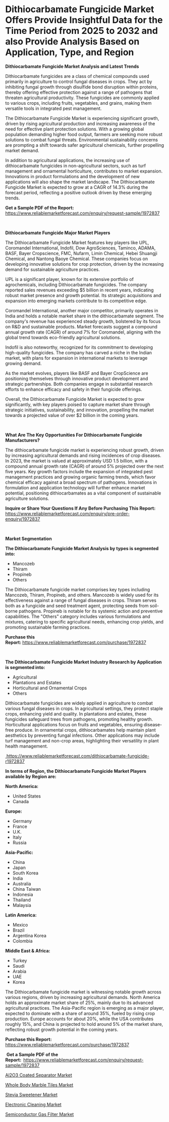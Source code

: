 <p><h1>Dithiocarbamate Fungicide Market Offers Provide Insightful Data for the Time Period from 2025 to 2032 and also Provide Analysis Based on Application, Type, and Region</h1></p><p><strong>Dithiocarbamate Fungicide Market Analysis and Latest Trends</strong></p>
<p><p>Dithiocarbamate fungicides are a class of chemical compounds used primarily in agriculture to control fungal diseases in crops. They act by inhibiting fungal growth through disulfide bond disruption within proteins, thereby offering effective protection against a range of pathogens that threaten agricultural productivity. These fungicides are commonly applied to various crops, including fruits, vegetables, and grains, making them versatile tools in integrated pest management.</p><p>The Dithiocarbamate Fungicide Market is experiencing significant growth, driven by rising agricultural production and increasing awareness of the need for effective plant protection solutions. With a growing global population demanding higher food output, farmers are seeking more robust solutions to combat fungal threats. Environmental sustainability concerns are prompting a shift towards safer agricultural chemicals, further propelling market demand.</p><p>In addition to agricultural applications, the increasing use of dithiocarbamate fungicides in non-agricultural sectors, such as turf management and ornamental horticulture, contributes to market expansion. Innovations in product formulations and the development of new applications will also shape the market landscape. The Dithiocarbamate Fungicide Market is expected to grow at a CAGR of 14.3% during the forecast period, reflecting a positive outlook driven by these emerging trends.</p></p>
<p><strong>Get a Sample PDF of the Report:&nbsp;</strong> <a href="https://www.reliablemarketforecast.com/enquiry/request-sample/1972837?utm_campaign=1833&utm_medium=2&utm_source=Github&utm_content=ia&utm_term=31012025&utm_id=dithiocarbamate-fungicide">https://www.reliablemarketforecast.com/enquiry/request-sample/1972837</a></p>
<p>&nbsp;</p>
<p><strong>Dithiocarbamate Fungicide Major Market Players</strong></p>
<p><p>The Dithiocarbamate Fungicide Market features key players like UPL, Coromandel International, Indofil, Dow AgroSciences, Taminco, ADAMA, BASF, Bayer Cropscience, FMC, Nufarm, Limin Chemical, Hebei Shuangji Chemical, and Nantong Baoye Chemical. These companies focus on developing innovative solutions for crop protection, driven by the increasing demand for sustainable agriculture practices.</p><p>UPL is a significant player, known for its extensive portfolio of agrochemicals, including Dithiocarbamate fungicides. The company reported sales revenues exceeding $5 billion in recent years, indicating robust market presence and growth potential. Its strategic acquisitions and expansion into emerging markets contribute to its competitive edge.</p><p>Coromandel International, another major competitor, primarily operates in India and holds a notable market share in the dithiocarbamate segment. The company's revenue has experienced steady growth, bolstered by its focus on R&D and sustainable products. Market forecasts suggest a compound annual growth rate (CAGR) of around 7% for Coromandel, aligning with the global trend towards eco-friendly agricultural solutions.</p><p>Indofil is also noteworthy, recognized for its commitment to developing high-quality fungicides. The company has carved a niche in the Indian market, with plans for expansion in international markets to leverage growing demand. </p><p>As the market evolves, players like BASF and Bayer CropScience are positioning themselves through innovative product development and strategic partnerships. Both companies engage in substantial research efforts to enhance efficacy and safety in their fungicide offerings. </p><p>Overall, the Dithiocarbamate Fungicide Market is expected to grow significantly, with key players poised to capture market share through strategic initiatives, sustainability, and innovation, propelling the market towards a projected value of over $2 billion in the coming years.</p></p>
<p>&nbsp;</p>
<p><strong>What Are The Key Opportunities For Dithiocarbamate Fungicide Manufacturers?</strong></p>
<p><p>The dithiocarbamate fungicide market is experiencing robust growth, driven by increasing agricultural demands and rising incidences of crop diseases. In 2023, the market is valued at approximately USD 1.5 billion, with a compound annual growth rate (CAGR) of around 5% projected over the next five years. Key growth factors include the expansion of integrated pest management practices and growing organic farming trends, which favor chemical efficacy against a broad spectrum of pathogens. Innovations in formulation and application technology will further enhance market potential, positioning dithiocarbamates as a vital component of sustainable agriculture solutions.</p></p>
<p><strong>Inquire or Share Your Questions If Any Before Purchasing This Report:</strong> <a href="https://www.reliablemarketforecast.com/enquiry/pre-order-enquiry/1972837?utm_campaign=1833&utm_medium=2&utm_source=Github&utm_content=ia&utm_term=31012025&utm_id=dithiocarbamate-fungicide">https://www.reliablemarketforecast.com/enquiry/pre-order-enquiry/1972837</a></p>
<p>&nbsp;</p>
<p><strong>Market Segmentation</strong></p>
<p><strong>The Dithiocarbamate Fungicide Market Analysis by types is segmented into:</strong></p>
<p><ul><li>Mancozeb</li><li>Thiram</li><li>Propineb</li><li>Others</li></ul></p>
<p><p>The Dithiocarbamate fungicide market comprises key types including Mancozeb, Thiram, Propineb, and others. Mancozeb is widely used for its effectiveness against a range of fungal diseases in crops. Thiram serves both as a fungicide and seed treatment agent, protecting seeds from soil-borne pathogens. Propineb is notable for its systemic action and preventive capabilities. The "Others" category includes various formulations and mixtures, catering to specific agricultural needs, enhancing crop yields, and promoting sustainable farming practices.</p></p>
<p><strong>Purchase this Report:&nbsp;</strong><a href="https://www.reliablemarketforecast.com/purchase/1972837?utm_campaign=1833&utm_medium=2&utm_source=Github&utm_content=ia&utm_term=31012025&utm_id=dithiocarbamate-fungicide">https://www.reliablemarketforecast.com/purchase/1972837</a></p>
<p>&nbsp;</p>
<p><strong>The Dithiocarbamate Fungicide Market Industry Research by Application is segmented into:</strong></p>
<p><ul><li>Agricultural</li><li>Plantations and Estates</li><li>Horticultural and Ornamental Crops</li><li>Others</li></ul></p>
<p><p>Dithiocarbamate fungicides are widely applied in agriculture to combat various fungal diseases in crops. In agricultural settings, they protect staple crops, enhancing yield and quality. In plantations and estates, these fungicides safeguard trees from pathogens, promoting healthy growth. Horticultural applications focus on fruits and vegetables, ensuring disease-free produce. In ornamental crops, dithiocarbamates help maintain plant aesthetics by preventing fungal infections. Other applications may include turf management and non-crop areas, highlighting their versatility in plant health management.</p></p>
<p><a href="https://www.reliablemarketforecast.com/dithiocarbamate-fungicide-r1972837?utm_campaign=1833&utm_medium=2&utm_source=Github&utm_content=ia&utm_term=31012025&utm_id=dithiocarbamate-fungicide">&nbsp;https://www.reliablemarketforecast.com/dithiocarbamate-fungicide-r1972837</a></p>
<p><strong>In terms of Region, the Dithiocarbamate Fungicide Market Players available by Region are:</strong></p>
<p>
    <p> <strong> North America: </strong>
        <ul>
            <li>United States</li>
            <li>Canada</li>
        </ul>
        </p> 
    <p> <strong> Europe: </strong>
        <ul>
            <li>Germany</li>
            <li>France</li>
            <li>U.K.</li>
            <li>Italy</li>
            <li>Russia</li>
        </ul>
        </p> 
    <p> <strong> Asia-Pacific: </strong>
        <ul>
            <li>China</li>
            <li>Japan</li>
            <li>South Korea</li>
            <li>India</li>
            <li>Australia</li>
            <li>China Taiwan</li>
            <li>Indonesia</li>
            <li>Thailand</li>
            <li>Malaysia</li>
        </ul>
        </p> 
    <p> <strong> Latin America: </strong>
        <ul>
            <li>Mexico</li>
            <li>Brazil</li>
            <li>Argentina Korea</li>
            <li>Colombia</li>
        </ul>
        </p> 
    <p> <strong> Middle East & Africa: </strong>
        <ul>
            <li>Turkey</li>
            <li>Saudi</li>
            <li>Arabia</li>
            <li>UAE</li>
            <li>Korea</li>
        </ul>
    </p>
    </p>
<p><p>The Dithiocarbamate fungicide market is witnessing notable growth across various regions, driven by increasing agricultural demands. North America holds an approximate market share of 25%, mainly due to its advanced agricultural practices. The Asia-Pacific region is emerging as a major player, expected to dominate with a share of around 35%, fueled by rising crop production. Europe accounts for about 20%, while the USA contributes roughly 15%, and China is projected to hold around 5% of the market share, reflecting robust growth potential in the coming years.</p></p>
<p><strong>Purchase this Report: </strong><a href="https://www.reliablemarketforecast.com/purchase/1972837?utm_campaign=1833&utm_medium=2&utm_source=Github&utm_content=ia&utm_term=31012025&utm_id=dithiocarbamate-fungicide">https://www.reliablemarketforecast.com/purchase/1972837</a></p>
<p>&nbsp;<strong>Get a Sample PDF of the Report:&nbsp;&nbsp;</strong><a href="https://www.reliablemarketforecast.com/enquiry/request-sample/1972837?utm_campaign=1833&utm_medium=2&utm_source=Github&utm_content=ia&utm_term=31012025&utm_id=dithiocarbamate-fungicide">https://www.reliablemarketforecast.com/enquiry/request-sample/1972837</a></p>
<p><strong></strong></p>
<p><p><a href="https://www.linkedin.com/pulse/future-al2o3-coated-separator-market-trend-analysis-forecasted-jinjc?utm_campaign=1833&utm_medium=2&utm_source=Github&utm_content=ia&utm_term=31012025&utm_id=dithiocarbamate-fungicide">Al2O3 Coated Separator Market</a></p><p><a href="https://www.linkedin.com/pulse/whole-body-marble-tiles-market-trends-detailed-study-its-pc19f?utm_campaign=1833&utm_medium=2&utm_source=Github&utm_content=ia&utm_term=31012025&utm_id=dithiocarbamate-fungicide">Whole Body Marble Tiles Market</a></p><p><a href="https://github.com/salodipura00/Market-Research-Report-List-1/blob/main/stevia-sweetener-market.md?utm_campaign=1833&utm_medium=2&utm_source=Github&utm_content=ia&utm_term=31012025&utm_id=dithiocarbamate-fungicide">Stevia Sweetener Market</a></p><p><a href="https://github.com/howdlecirone/Market-Research-Report-List-1/blob/main/electronic-cleaning-market.md?utm_campaign=1833&utm_medium=2&utm_source=Github&utm_content=ia&utm_term=31012025&utm_id=dithiocarbamate-fungicide">Electronic Cleaning Market</a></p><p><a href="https://www.linkedin.com/pulse/semiconductor-gas-filter-market-competitive-landscape-wr1rc?utm_campaign=1833&utm_medium=2&utm_source=Github&utm_content=ia&utm_term=31012025&utm_id=dithiocarbamate-fungicide">Semiconductor Gas Filter Market</a></p></p>